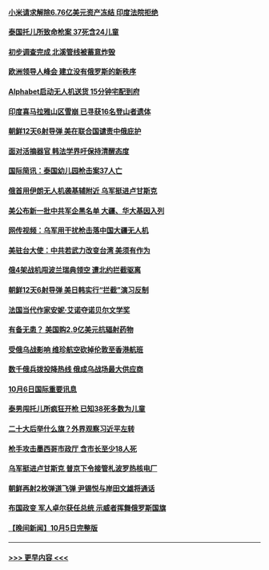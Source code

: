#### [小米请求解除6.76亿美元资产冻结 印度法院拒绝](../pages/prog202/a103545461.md?t=10070950) 
#### [泰国托儿所致命枪案 37死含24儿童](../pages/prog202/a103545499.md?t=10070950) 
#### [初步调查完成 北溪管线被蓄意炸毁](../pages/prog202/a103545493.md?t=10070950) 
#### [欧洲领导人峰会 建立没有俄罗斯的新秩序](../pages/prog202/a103545489.md?t=10070950) 
#### [Alphabet启动无人机送货 15分钟宅配到府](../pages/prog202/a103545402.md?t=10070950) 
#### [印度喜马拉雅山区雪崩 已寻获16名登山者遗体](../pages/prog202/a103545438.md?t=10070950) 
#### [朝鲜12天6射导弹 美在联合国谴责中俄庇护](../pages/prog202/a103545322.md?t=10070950) 
#### [面对活摘器官 韩法学界吁保持清醒态度](../pages/prog202/a103545324.md?t=10070950) 
#### [国际简讯：泰国幼儿园枪击案37人亡](../pages/prog202/a103545318.md?t=10070950) 
#### [俄首用伊朗无人机袭基辅附近 乌军挺进卢甘斯克](../pages/prog202/a103545316.md?t=10070950) 
#### [美公布新一批中共军企黑名单 大疆、华大基因入列](../pages/prog202/a103545186.md?t=10070950) 
#### [网传视频：乌军用干扰枪击落中国大疆无人机](../pages/prog202/a103545246.md?t=10070950) 
#### [美驻台大使：中共若武力改变台湾 美须有作为](../pages/prog202/a103545178.md?t=10070950) 
#### [俄4架战机闯波兰瑞典领空 遭北约拦截驱离](../pages/prog202/a103545159.md?t=10070950) 
#### [朝鲜12天6射导弹 美日韩实行“拦截”演习反制](../pages/prog202/a103545151.md?t=10070950) 
#### [法国当代作家安妮·艾诺夺诺贝尔文学奖](../pages/prog202/a103545145.md?t=10070950) 
#### [有备无患？ 美国购2.9亿美元抗辐射药物](../pages/prog202/a103545070.md?t=10070950) 
#### [受俄乌战影响 维珍航空砍掉伦敦至香港航班](../pages/prog202/a103545079.md?t=10070950) 
#### [数千俄兵拨投降热线 俄成乌战场最大供应商](../pages/prog202/a103545062.md?t=10070950) 
#### [10月6日国际重要讯息](../pages/prog202/a103545071.md?t=10070950) 
#### [泰男闯托儿所疯狂开枪 已知38死多数为儿童](../pages/prog202/a103545026.md?t=10070950) 
#### [二十大后举什么旗？外界观察习近平左转](../pages/prog202/a103545008.md?t=10070950) 
#### [枪手攻击墨西哥市政厅 含市长至少18人死](../pages/prog202/a103545000.md?t=10070950) 
#### [乌军挺进卢甘斯克 普京下令接管札波罗热核电厂](../pages/prog202/a103544965.md?t=10070950) 
#### [朝鲜再射2枚弹道飞弹 尹锡悦与岸田文雄将通话](../pages/prog202/a103544917.md?t=10070950) 
#### [布国政变 军人卓尔获任总统 示威者挥舞俄罗斯国旗](../pages/prog202/a103544876.md?t=10070950) 
#### [【晚间新闻】10月5日完整版](../pages/prog202/a103544788.md?t=10070950) 

----
#### [ >>> 更早内容 <<< ](../indexes/prog202-earlier.md)
